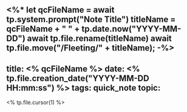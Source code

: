 <%*
let qcFileName = await tp.system.prompt("Note Title")
titleName = qcFileName + " " + tp.date.now("YYYY-MM-DD")
await tp.file.rename(titleName)
await tp.file.move("/Fleeting/" + titleName);
-%>
---
title: <% qcFileName %>
date: <% tp.file.creation_date("YYYY-MM-DD HH:mm:ss") %>
tags: quick_note
topic: 
---

<% tp.file.cursor(1) %>